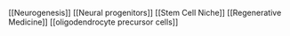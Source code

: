 [[Neurogenesis]]
[[Neural progenitors]]
[[Stem Cell Niche]]
[[Regenerative Medicine]]
[[oligodendrocyte precursor cells]]
